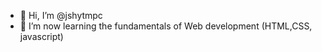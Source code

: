 - 👋 Hi, I’m @jshytmpc
- 🌱 I’m now learning the fundamentals of Web development (HTML,CSS, javascript)

<!---
jshytmpc/jshytmpc is a ✨ special ✨ repository because its `README.md` (this file) appears on your GitHub profile.
You can click the Preview link to take a look at your changes.
--->
